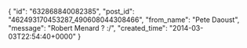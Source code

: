  {
   "id": "632868840082385",
   "post_id": "462493170453287_490608044308466",
   "from_name": "Pete Daoust",
   "message": "Robert Menard ? :/",
   "created_time": "2014-03-03T22:54:40+0000"
 }

